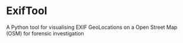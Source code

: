 # ExifTool
A Python tool for visualising EXIF GeoLocations on a Open Street Map (OSM) for forensic investigation
